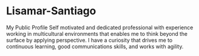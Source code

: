 # Lisamar-Santiago
My Public Profile
Self motivated and dedicated professional with experience working in multicultural environments that enables me to think beyond the surface by applying perspective. I have a curiosity that drives me to continuous learning, good communications skills, and works with agility.
